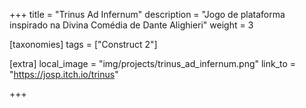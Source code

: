 +++
title = "Trinus Ad Infernum"
description = "Jogo de plataforma inspirado na Divina Comédia de Dante Alighieri"
weight = 3

[taxonomies]
tags = ["Construct 2"]

[extra]
local_image = "img/projects/trinus_ad_infernum.png"
link_to = "https://josp.itch.io/trinus"

+++

